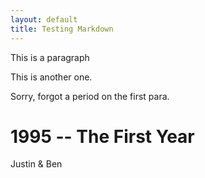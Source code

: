 ```yaml
---
layout: default
title: Testing Markdown
---
```


This is a paragraph

This is another one.

Sorry, forgot a period on the first para.

1995 -- The First Year
======================

Justin & Ben


